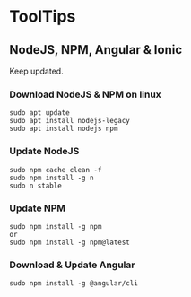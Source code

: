 # ToolTips

## NodeJS, NPM, Angular & Ionic
Keep updated.

### Download NodeJS & NPM on linux
```
sudo apt update
sudo apt install nodejs-legacy
sudo apt install nodejs npm
```
### Update NodeJS
```
sudo npm cache clean -f
sudo npm install -g n
sudo n stable
```
### Update NPM
```
sudo npm install -g npm
or
sudo npm install -g npm@latest
```
### Download & Update Angular
```
sudo npm install -g @angular/cli
```

